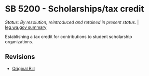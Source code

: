 # SB 5200 - Scholarships/tax credit
*Status: By resolution, reintroduced and retained in present status.* | [leg.wa.gov summary](https://app.leg.wa.gov/billsummary?BillNumber=5200&Year=2021)

Establishing a tax credit for contributions to student scholarship organizations.

## Revisions
* [Original Bill](1/)